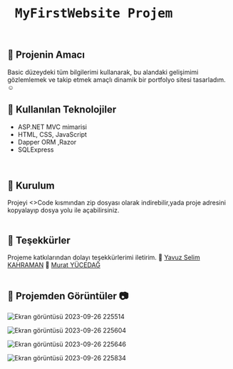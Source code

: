 
<pre>
<h1> MyFirstWebsite Projem</h3>
</pre>
## :pushpin: Projenin Amacı 
Basic düzeydeki tüm bilgilerimi kullanarak, bu alandaki gelişimimi gözlemlemek ve takip etmek amaçlı dinamik bir portfolyo sitesi tasarladım.:relaxed:

## :pushpin: Kullanılan Teknolojiler 

<ul>
  <li>ASP.NET MVC mimarisi </li>
  <li>HTML, CSS, JavaScript</li>
  <li>Dapper ORM ,Razor </li>
  <li>SQLExpress </li>
</ul> </br>

## :pushpin: Kurulum
Projeyi <>Code kısmından zip dosyası olarak indirebilir,yada proje adresini kopyalayıp dosya yolu ile açabilirsiniz.</br></br>

## :pushpin: Teşekkürler
Projeme katkılarından dolayı teşekkürlerimi iletirim.
  :stop_sign:  [Yavuz Selim KAHRAMAN](https://www.linkedin.com/in/yvzkahraman/?originalSubdomain=tr)   :stop_sign:  [Murat YÜCEDAĞ](https://www.linkedin.com/in/murat-y%C3%BCceda%C4%9F-186933149/)  </br></br>




## :pushpin: Projemden Görüntüler :camera:


![Ekran görüntüsü 2023-09-26 225514](https://github.com/HURREMSULTAND/MyFirstWebsite/assets/143317089/135fcefa-84f6-4a51-91f8-29df906c58cd) </br>

![Ekran görüntüsü 2023-09-26 225604](https://github.com/HURREMSULTAND/MyFirstWebsite/assets/143317089/fa9d08bd-7216-49e9-b968-a6506d864332)  </br>

![Ekran görüntüsü 2023-09-26 225646](https://github.com/HURREMSULTAND/MyFirstWebsite/assets/143317089/4faef49b-a996-41f4-b350-84bc1960dadb) </br>

![Ekran görüntüsü 2023-09-26 225834](https://github.com/HURREMSULTAND/MyFirstWebsite/assets/143317089/9073fc6c-d671-456b-b7f9-7c89a92901e5) </br>
